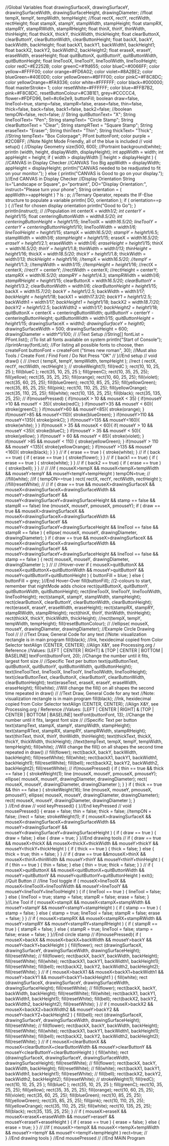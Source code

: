 //Global Variables
float drawingSurfaceX, drawingSurfaceY, drawingSurfaceWidth, drawingSurfaceHeight, drawingDiameter;
//float tempX, tempY, tempWidth, tempHeight;
//float rectX, rectY, rectWidth, rectHeight;
float stampX, stampY, stampWidth, stampHeight;
float stampRX, stampRY, stampRWidth, stampRHeight;
float thinX, thinY, thinWidth, thinHeight;
float thickX, thickY, thickWidth, thickHeight;
float clearButtonX, clearButtonY, clearButtonWidth, clearButtonHeight;
float backX, backY, backWidth, backHeight;
float backX1, backY1, backWidth1, backHeight1;
float backX2, backY2, backWidth2, backHeight2;
float eraseX, eraseY, eraseWidth, eraseHeight;
float quitButtonX, quitButtonY, quitButtonWidth, quitButtonHeight;
float lineToolX, lineToolY, lineToolWidth, lineToolHeight;
color redC=#E2252B;
color greenC=#1fd655;
color blueC=#0066FF;
color yellow=#FFFF00;
color orange=#FD6A02;
color violet=#8A2BE2;
color blueGreen=#40E0D0;
color yellowGreen=#BFFF00;
color pinkC=#F8C8DC;
color yellowOrange=#FA9336;
color white=#FFFFFF;
color black=#000000;
float masterStroke= 1;
color resetWhite=#FFFFFF;
color blue=#FFB7B2, pink=#F8C8DC, resetButtonColour=#C3B1E1, grey=#CCCCC4, flower=#FDFD96, bell=#c6e2e9, buttonFill;
boolean draw=false, lineTool=true, stamp=false, stampR=false, erase=false, thin=false, thick=false, back=false, back1=false, back2=false;
//boolean tempON=false, rect=false;
//
String quitButtonText= "X";
String lineToolText= "Pen";
String stampText= "Circle Stamp";
String clearButtonText = "Clear";
String stampRText = "Square Stamp";
String eraseText= "Eraser";
String thinText= "Thin";
String thickText= "Thick";
//String tempText= "Box Colorpage";
PFont buttonFont;
color purple = #2C08FF; //Note Night Mode Friendly, all of the blue is included
//
void setup()
{
  //Display Geometry
  size(500, 600); //Portraint
  background(white);
  println (width, height, displayWidth, displayHeight);
  int appWidth = width;
  int appHeight = height;
  if ( width > displayWidth || height > displayHeight ) { //CANVAS in Display Checker
    //CANVAS Too Big
    appWidth = displayWidth;
    appHeight = displayHeight;
    println("CANVAS needed to be readjusted to fit on your monitor.");
  } else {
    println("CANVAS is Good to go on your display.");
  }//End CANVAS in Display Checker
  //Display Orientation
  String ls="Landscape or Square", p="portraint", DO="Display Orientation:", instruct="Please turn your phone";
  String orientation = ( appWidth>=appHeight ) ? ls : p; //Ternary Operator, repeats the IF-Else structure to populate a variable
  println( DO, orientation );
  if ( orientation==p ) { //Test for chosen display orientation
    println("Good to Go");
  }
    println(instruct);
  //
  //Population
  int centerX = width*1/2;
  int centerY = height*1/15;
  float centeringButtonWidth = width*8.5/20;
  int centeringButtonHeight = height*1/15;
  lineToolX = width*16.5/20;
  lineToolY = centerY + centeringButtonHeight*1/10;
  lineToolWidth = width*1/6;
  lineToolHeight = height*1/15;
  stampX = width*16.5/20;
  stampY = height*1/6.5;
  stampWidth = width*1/6;
  stampHeight = height*1/15;
  eraseX = width*16.5/20;
  eraseY = height*1/2.1;
  eraseWidth = width*1/6;
  eraseHeight = height*1/15;
  thinX = width*16.5/20;
  thinY = height*1/1.8;
  thinWidth = width*1/13;
  thinHeight = height*1/16;
  thickX = width*18.5/20;
  thickY = height*1/1.8;
  thickWidth = width*1/13;
  thickHeight = height*1/16;
  //tempX = width*16.5/20;
  //tempY = height*1/1.3;
  //tempWidth = width*1/15;
  //tempHeight = height*1/16;
  //rectX = centerX;
  //rectY = centerY;
  //rectWidth = centerX;
  //rectHeight = centerY;
  stampRX = width*16.5/20;
  stampRY = height*1/4.3;
  stampRWidth = width*1/6;
  stampRHeight = height*1/15;
  clearButtonX = width*16.5/20;
  clearButtonY = height*1/3.2;
  clearButtonWidth = width*1/6;
  clearButtonHeight = height*1/15;
  backX = width*15.7/20;
  backY = height*1/2.5;
  backWidth = width*1/17;
  backHeight = height*1/18;
  backX1 = width*17.3/20;
  backY1 = height*1/2.5;
  backWidth1 = width*1/17;
  backHeight1 = height*1/18;
  backX2 = width*18.7/20;
  backY2 = height*1/2.5;
  backWidth2 = width*1/17;
  backHeight2 = height*1/18;
  quitButtonX = centerX + centeringButtonWidth;
  quitButtonY = centerY - centeringButtonHeight;
  quitButtonWidth = width*1/15;
  quitButtonHeight = height*1/15;
  drawingSurfaceX = width*0;
  drawingSurfaceY = height*0;
  drawingSurfaceWidth = 500;
  drawingSurfaceHeight = 600;
  drawingDiameter = width*1/100;
  //
  //Text Setup
  //String[] fontList = PFont.list(); //To list all fonts available on system
  println("Start of Console");
  //printArray(fontList); //For listing all possible fonts to choose, then createFont
  buttonFont = createFont ("times new roman", 30); //Must also Tools / Create Font / Find Font / Do Not Press "OK"
  //
}//End setup
//
void draw() {
  //
  //rect ( tempX, tempY, tempWidth, tempHeight );
  //rect ( rectX, rectY, rectWidth, rectHeight );
  //
  strokeWeight(1);
  fill(redC );
  rect(10, 10, 25, 25 );
  fill(blueC );
  rect(35, 10, 25, 25 );
  fill(greenC);
  rect(10, 35, 25, 25);
  fill(yellow);
  rect(35, 35, 25, 25);
  fill(orange);
  rect(10, 60, 25, 25);
  fill(violet);
  rect(35, 60, 25, 25);
  fill(blueGreen);
  rect(10, 85, 25, 25);
  fill(yellowGreen);
  rect(35, 85, 25, 25);
  fill(pink);
  rect(10, 110, 25, 25);
  fill(yellowOrange);
  rect(35, 110, 25, 25);
  fill(white);
  rect(10, 135, 25, 25);
  fill(black);
  rect(35, 135, 25, 25);
  //
  if(mousePressed) {
   if(mouseX > 10 && mouseX < 35) {
      if(mouseY >10 && mouseY < 35){
        stroke(redC);
      }
      if(mouseY>35 && mouseY < 60){
        stroke(greenC);
      }
      if(mouseY>60 && mouseY<85){
        stroke(orange);
      }
      if(mouseY>85 && mouseY<110){
        stroke(blueGreen);
      }
      if(mouseY>110 && mouseY<135){
        stroke(pinkC);
      }
      if(mouseY>135 && mouseY<160){
        stroke(white);
      }
    }
    if(mouseX > 35 && mouseX < 60){
      if( mouseY > 10 && mouseY <35){
        stroke(blueC);
      }
      if(mouseY > 35 && mouseY < 50){
        stroke(yellow);
      }
      if(mouseY > 60 && mouseY < 85){
        stroke(violet);
      }
      if(mouseY >85 && mouseY < 110) {
        stroke(yellowGreen);
      }
      if(mouseY > 110 && mouseY <135){
        stroke(yellowOrange);
      }
      if(mouseY >135 && mouseY <160){
        stroke(black);
      }
    }
 }
 //
  if ( erase == true ) {
    stroke(white);
   }
  //
  if ( back == true) {
        if ( erase == true ) {
            stroke(flower);
   }
  }
  //
    if ( back1 == true) {
        if ( erase == true ) {
        stroke(white);
   }
  }
  //
    if ( back2 == true) {
        if ( erase == true ) {
        stroke(bell);
   }
  }
  //
 //
  //if ( mouseX>tempX && mouseX<tempX+tempWidth && mouseY>tempY && mouseY<tempY+tempHeight ) tempON=true;
  //
  //fill(white);
  //if ( tempON==true ) rect( rectX, rectY, rectWidth, rectHeight );
  //fill(resetWhite);
  //
  //
  if ( draw == true && mouseX>drawingSurfaceX && mouseX<drawingSurfaceX+drawingSurfaceWidth && mouseY>drawingSurfaceY && mouseY<drawingSurfaceY+drawingSurfaceHeight && stamp == false && stampR == false) line (mouseX, mouseY, pmouseX, pmouseY);
  if ( draw == true && mouseX>drawingSurfaceX && mouseX<drawingSurfaceX+drawingSurfaceWidth && mouseY>drawingSurfaceY && mouseY<drawingSurfaceY+drawingSurfaceHeight && lineTool == false && stampR == false ) {
      ellipse( mouseX, mouseY, drawingDiameter, drawingDiameter);
  }
  if ( draw == true && mouseX>drawingSurfaceX && mouseX<drawingSurfaceX+drawingSurfaceWidth && mouseY>drawingSurfaceY && mouseY<drawingSurfaceY+drawingSurfaceHeight && lineTool == false && stamp == false ) {
      rect( mouseX, mouseY, drawingDiameter, drawingDiameter );
  }
  //
  //
  //Hover-over
  if ( mouseX>quitButtonX && mouseX<quitButtonX+quitButtonWidth && mouseY>quitButtonY && mouseY<quitButtonY+quitButtonHeight ) {
    buttonFill = blue;
  } else {
    buttonFill = grey;
  }//End Hover-Over
  fill(buttonFill); //2-colours to start, remember that nightMode adds choice
  rect(quitButtonX, quitButtonY, quitButtonWidth, quitButtonHeight);
  rect(lineToolX, lineToolY, lineToolWidth, lineToolHeight);
  rect(stampX, stampY, stampWidth, stampHeight);
  rect(clearButtonX, clearButtonY, clearButtonWidth, clearButtonHeight);
  rect(eraseX, eraseY, eraseWidth, eraseHeight);
  rect(stampRX, stampRY, stampRWidth, stampRHeight);
  rect(thinX, thinY, thinWidth, thinHeight);
  rect(thickX, thickY, thickWidth, thickHeight);
  //rect(tempX, tempY, tempWidth, tempHeight);
  fill(resetButtonColour);
  //
  //ellipse( mouseX, mouseY, drawingDiameter, drawingDiameter); //Example Circle Drawing Tool
  //
  //
  //Text Draw, General Code for any text
  //Note: visualization rectangle is in main program
  fill(black); //Ink, hexidecimal copied from Color Selector
  textAlign (CENTER, CENTER); //Align X&Y, see Processing.org / Reference
  //Values: [LEFT | CENTER | RIGHT] & [TOP | CENTER | BOTTOM | BASELINE]
  textFont(buttonFont, 20); //Change the number until it fits, largest font size
  //
  //Specific Text per button
  text(quitButtonText, quitButtonX, quitButtonY, quitButtonWidth, quitButtonHeight);
  text(lineToolText, lineToolX, lineToolY, lineToolWidth, lineToolHeight);
  text(clearButtonText, clearButtonX, clearButtonY, clearButtonWidth, clearButtonHeight);
  text(eraseText, eraseX, eraseY, eraseWidth, eraseHeight);
  fill(white); //Will change the fill() on all shapes the second time repeated in draw()
  //
  //Text Draw, General Code for any text
  //Note: visualization rectangle is in main program
  fill(black); //Ink, hexidecimal copied from Color Selector
  textAlign (CENTER, CENTER); //Align X&Y, see Processing.org / Reference
  //Values: [LEFT | CENTER | RIGHT] & [TOP | CENTER | BOTTOM | BASELINE]
  textFont(buttonFont, 13); //Change the number until it fits, largest font size
  //
  //Specific Text per button
  text(stampText, stampX, stampY, stampWidth, stampHeight);
  text(stampRText, stampRX, stampRY, stampRWidth, stampRHeight);
  text(thinText, thinX, thinY, thinWidth, thinHeight);
  text(thickText, thickX, thickY, thickWidth, thickHeight);
  //text(tempText, tempX, tempY, tempWidth, tempHeight);
  fill(white); //Will change the fill() on all shapes the second time repeated in draw()
  //
  fill(flower);
  rect(backX, backY, backWidth, backHeight);
  fill(resetWhite);
  fill(white);
  rect(backX1, backY1, backWidth1, backHeight1);
  fill(resetWhite);
  fill(bell);
  rect(backX2, backY2, backWidth2, backHeight2);
  fill(resetWhite);
  //
 if(mousePressed) {
   if ( thin == true && thick == false ) {
          strokeWeight(1); 
          line (mouseX, mouseY, pmouseX, pmouseY);
          ellipse( mouseX, mouseY, drawingDiameter, drawingDiameter);
          rect( mouseX, mouseY, drawingDiameter, drawingDiameter );
          }
 }
  if ( thick == true && thin == false ) {
          strokeWeight(16);
          line (mouseX, mouseY, pmouseX, pmouseY);
          ellipse( mouseX, mouseY, drawingDiameter, drawingDiameter);
          rect( mouseX, mouseY, drawingDiameter, drawingDiameter );
      }  
}
//End draw
//
void keyPressed() {
}//End keyPressed
//
void mousePressed() {
    erase = false;
    thin = false;
    thick = false;
    //tempON = false;
    //rect = false;
     strokeWeight(1);
     if ( mouseX>drawingSurfaceX && mouseX<drawingSurfaceX+drawingSurfaceWidth && mouseY>drawingSurfaceY && mouseY<drawingSurfaceY+drawingSurfaceHeight ) {
      if ( draw == true ) {
      draw = false;
    } else {
      draw = true;
    }
  }//End drawing tools
  //
  if ( draw == true && mouseX>thickX && mouseX<thickX+thickWidth && mouseY>thickY && mouseY<thickY+thickHeight ) {
      if ( thick == true ) {
          thick = false;
      } else {
          thick = true;
          thin = false;
      }
  }
  //
    if ( draw == true &&mouseX>thinX && mouseX<thinX+thinWidth && mouseY>thinY && mouseY<thinY+thinHeight ) {
      if ( thin == true ) {
          thin = false;
      } else {
          thin = true;
          thick = false;
      }
  }
  //
  if ( mouseX>quitButtonX && mouseX<quitButtonX+quitButtonWidth && mouseY>quitButtonY && mouseY<quitButtonY+quitButtonHeight ) exit(); //Quit Button
  //
  //line Tool toggle
   if ( mouseX>lineToolX && mouseX<lineToolX+lineToolWidth && mouseY>lineToolY && mouseY<lineToolY+lineToolHeight ) {
     if ( lineTool == true ) {
       lineTool = false;
      } else {
       lineTool = true;
       stamp = false;
       stampR = false;
       erase = false;
      }
   }//Line Tool
   if ( mouseX>stampX && mouseX<stampX+stampWidth && mouseY>stampY && mouseY<stampY+stampHeight ) {
     if ( stamp == true ) {
       stamp = false;
      } else {
       stamp = true;
       lineTool = false;
       stampR = false;
       erase = false;
      }
   }
   //
   if ( mouseX>stampRX && mouseX<stampRX+stampRWidth && mouseY>stampRY && mouseY<stampRY+stampRHeight ) {
     if ( stampR == true ) {
       stampR = false;
      } else {
       stampR = true;
       lineTool = false;
       stamp = false;
       erase = false;
      }
   }//End circle stamp
 //
   if(mousePressed){
       if ( mouseX>backX && mouseX<backX+backWidth && mouseY>backY && mouseY<backY+backHeight ) {
          fill(flower);
          rect (drawingSurfaceX, drawingSurfaceY, drawingSurfaceWidth, drawingSurfaceHeight);
          fill(resetWhite);
          //
          fill(flower);
          rect(backX, backY, backWidth, backHeight);
          fill(resetWhite);
          fill(white);
          rect(backX1, backY1, backWidth1, backHeight1);
          fill(resetWhite);
          fill(bell);
          rect(backX2, backY2, backWidth2, backHeight2);
          fill(resetWhite);
      }
      //
      if ( mouseX>backX1 && mouseX<backX1+backWidth1 && mouseY>backY1 && mouseY<backY1+backHeight1 ) {
          fill(white);
          rect (drawingSurfaceX, drawingSurfaceY, drawingSurfaceWidth, drawingSurfaceHeight);
          fill(resetWhite);
          //
          fill(flower);
          rect(backX, backY, backWidth, backHeight);
          fill(resetWhite);
          fill(white);
          rect(backX1, backY1, backWidth1, backHeight1);
          fill(resetWhite);
          fill(bell);
          rect(backX2, backY2, backWidth2, backHeight2);
          fill(resetWhite);
      }
      //
      if ( mouseX>backX2 && mouseX<backX2+backWidth2 && mouseY>backY2 && mouseY<backY2+backHeight2 ) {
          fill(bell);
          rect (drawingSurfaceX, drawingSurfaceY, drawingSurfaceWidth, drawingSurfaceHeight);
          fill(resetWhite);
          //
          fill(flower);
          rect(backX, backY, backWidth, backHeight);
          fill(resetWhite);
          fill(white);
          rect(backX1, backY1, backWidth1, backHeight1);
          fill(resetWhite);
          fill(bell);
          rect(backX2, backY2, backWidth2, backHeight2);
          fill(resetWhite);
      }
      //
      if ( mouseX>clearButtonX && mouseX<clearButtonX+clearButtonWidth && mouseY>clearButtonY && mouseY<clearButtonY+clearButtonHeight ) {
        fill(white);
        rect (drawingSurfaceX, drawingSurfaceY, drawingSurfaceWidth, drawingSurfaceHeight);
        fill(resetWhite);
        //
        fill(flower);
        rect(backX, backY, backWidth, backHeight);
        fill(resetWhite);
        //
        fill(white);
        rect(backX1, backY1, backWidth1, backHeight1);
        fill(resetWhite);
        //
        fill(bell);
        rect(backX2, backY2, backWidth2, backHeight2);
        fill(resetWhite);
        //
        strokeWeight(1);
        fill(redC);
        rect(10, 10, 25, 25 );
        fill(blueC );
        rect(35, 10, 25, 25 );
        fill(greenC);
        rect(10, 35, 25, 25);
        fill(yellow);
        rect(35, 35, 25, 25);
        fill(orange);
        rect(10, 60, 25, 25);
        fill(violet);
        rect(35, 60, 25, 25);
        fill(blueGreen);
        rect(10, 85, 25, 25);
        fill(yellowGreen);
        rect(35, 85, 25, 25);
        fill(pink);
        rect(10, 110, 25, 25);
        fill(yellowOrange);
        rect(35, 110, 25, 25);
        fill(white);
        rect(10, 135, 25, 25);
        fill(black);
        rect(35, 135, 25, 25);
      }
   //
   if ( mouseX>eraseX && mouseX<eraseX+eraseWidth && mouseY>eraseY && mouseY<eraseY+eraseHeight ) {
      if ( erase == true ) {
        erase = false;
    } else {
           erase = true;
           }
        }
    //
    //if ( mouseX>=tempX && mouseX<=tempX+tempWidth && mouseY>=tempY && mouseY<=tempY+tempHeight ) rect=true;
    //   
} //End drawing tools
}
//End mousePressed
//
//End MAIN Program
